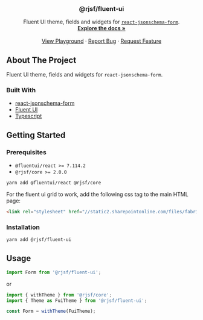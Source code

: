 <!-- PROJECT LOGO -->
<br />
<p align="center">
  <h3 align="center">@rjsf/fluent-ui</h3>

  <p align="center">
  Fluent UI theme, fields and widgets for <a href="https://github.com/mozilla-services/react-jsonschema-form/"><code>react-jsonschema-form</code></a>.
    <br />
    <a href="https://react-jsonschema-form.readthedocs.io/en/latest/"><strong>Explore the docs »</strong></a>
    <br />
    <br />
    <a href="https://rjsf-team.github.io/react-jsonschema-form/">View Playground</a>
    ·
    <a href="https://rjsf-team.github.io/react-jsonschema-form/">Report Bug</a>
    ·
    <a href="https://rjsf-team.github.io/react-jsonschema-form/">Request Feature</a>
  </p>
</p>

<!-- ABOUT THE PROJECT -->

## About The Project

Fluent UI theme, fields and widgets for `react-jsonschema-form`.

### Built With

- [react-jsonschema-form](https://github.com/mozilla-services/react-jsonschema-form/)
- [Fluent UI](https://developer.microsoft.com/en-us/fluentui#/)
- [Typescript](https://www.typescriptlang.org/)

<!-- GETTING STARTED -->

## Getting Started

### Prerequisites

- `@fluentui/react >= 7.114.2`
- `@rjsf/core >= 2.0.0`

```bash
yarn add @fluentui/react @rjsf/core
```

For the fluent ui grid to work, add the following css tag to the main HTML page:

```html
<link rel="stylesheet" href="//static2.sharepointonline.com/files/fabric/office-ui-fabric-core/11.0.0/css/fabric.min.css" />
```


### Installation

```bash
yarn add @rjsf/fluent-ui
```

## Usage

```js
import Form from '@rjsf/fluent-ui';
```

or

```js
import { withTheme } from '@rjsf/core';
import { Theme as FuiTheme } from '@rjsf/fluent-ui';

const Form = withTheme(FuiTheme);
```

<!-- MARKDOWN LINKS & IMAGES -->
<!-- https://www.markdownguide.org/basic-syntax/#reference-style-links -->

[build-shield]: https://img.shields.io/circleci/build/github/cybertec-postgresql/rjsf-material-ui.svg?style=flat-square&token=a58b0890f96bff2b53eef0f4d9c9e5d16eec2200
[build-url]: https://circleci.com/gh/cybertec-postgresql/rjsf-material-ui
[contributors-shield]: https://img.shields.io/badge/contributors-1-orange.svg?style=flat-square
[contributors-url]: https://github.com/cybertec-postgresql/rjsf-material-ui/graphs/contributors
[license-shield]: https://img.shields.io/badge/license-MIT-blue.svg?style=flat-square
[license-url]: https://choosealicense.com/licenses/mit
[npm-shield]: https://img.shields.io/npm/v/rjsf-material-ui/latest.svg?style=flat-square
[npm-url]: https://www.npmjs.com/package/rjsf-material-ui
[npm-dl-shield]: https://img.shields.io/npm/dm/rjsf-material-ui.svg?style=flat-square
[npm-dl-url]: https://www.npmjs.com/package/rjsf-material-ui
[product-screenshot]: https://raw.githubusercontent.com/cybertec-postgresql/rjsf-material-ui/master/screenshot.png